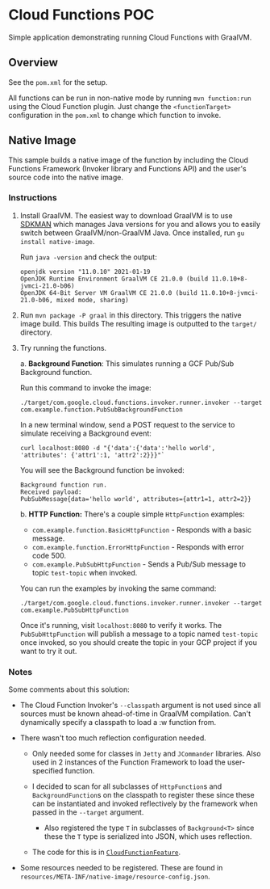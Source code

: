# Cloud Functions POC

Simple application demonstrating running Cloud Functions with GraalVM.

## Overview

See the `pom.xml` for the setup. 

All functions can be run in non-native mode by running `mvn function:run` using the Cloud Function plugin.
Just change the `<functionTarget>` configuration in the `pom.xml` to change which function to invoke.

## Native Image

This sample builds a native image of the function by including the Cloud Functions Framework (Invoker library and Functions API) and the user's source code into the native image.

### Instructions

1. Install GraalVM.
The easiest way to download GraalVM is to use [SDKMAN](https://sdkman.io/) which manages Java versions for you and allows you to easily switch between GraalVM/non-GraalVM Java.
Once installed, run `gu install native-image`.

    Run `java -version` and check the output:
    
    ```
    openjdk version "11.0.10" 2021-01-19
    OpenJDK Runtime Environment GraalVM CE 21.0.0 (build 11.0.10+8-jvmci-21.0-b06)
    OpenJDK 64-Bit Server VM GraalVM CE 21.0.0 (build 11.0.10+8-jvmci-21.0-b06, mixed mode, sharing)
    ```

2. Run `mvn package -P graal` in this directory.
This triggers the native image build.
This builds 
The resulting image is outputted to the `target/` directory.

3. Try running the functions.

    a. **Background Function**: This simulates running a GCF Pub/Sub Background function.
    
    Run this command to invoke the image: 
    ```
    ./target/com.google.cloud.functions.invoker.runner.invoker --target com.example.function.PubSubBackgroundFunction
    ```
    
    In a new terminal window, send a POST request to the service to simulate receiving a Background event:
    
    ```
    curl localhost:8080 -d "{'data':{'data':'hello world', 'attributes': {'attr1':1, 'attr2':2}}}"`
    ```
    
    You will see the Background function be invoked:
    
    ```
    Background function run.
    Received payload:
    PubSubMessage{data='hello world', attributes={attr1=1, attr2=2}}
    ```
   
    b. **HTTP Function:** There's a couple simple `HttpFunction` examples:
        
      * `com.example.function.BasicHttpFunction` - Responds with a basic message.
      * `com.example.function.ErrorHttpFunction` - Responds with error code 500.
      * `com.example.PubSubHttpFunction` - Sends a Pub/Sub message to topic `test-topic` when invoked.
      
    You can run the examples by invoking the same command:
    
    ```
    ./target/com.google.cloud.functions.invoker.runner.invoker --target com.example.PubSubHttpFunction
    ```
    
    Once it's running, visit `localhost:8080` to verify it works.
    The `PubSubHttpFunction` will publish a message to a topic named `test-topic` once invoked, so you should create the topic in your GCP project if you want to try it out.
    
### Notes

Some comments about this solution:

* The Cloud Function Invoker's `--classpath` argument is not used since all sources must be known ahead-of-time in GraalVM compilation.
  Can't dynamically specify a classpath to load a :w
  function from.

* There wasn't too much reflection configuration needed.

  * Only needed some for classes in `Jetty` and `JCommander` libraries.
    Also used in 2 instances of the Function Framework to load the user-specified function.
  
  * I decided to scan for all subclasses of `HttpFunction`s and `BackgroundFunction`s on the classpath to register these since these can be instantiated and invoked reflectively by the framework when passed in the `--target` argument.
  
    * Also registered the type `T` in subclasses of `Background<T>` since these the `T` type is serialized into JSON, which uses reflection.
    
  * The code for this is in [`CloudFunctionFeature`](https://github.com/GoogleCloudPlatform/google-cloud-graalvm-support/blob/cloud-functions-example/google-cloud-graalvm-support/src/main/java/com/google/cloud/graalvm/features/cloudfunctions/CloudFunctionsFeature.java).
    
* Some resources needed to be registered.
  These are found in `resources/META-INF/native-image/resource-config.json`.


    
